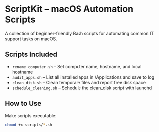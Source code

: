 # ScriptKit – macOS Automation Scripts

A collection of beginner-friendly Bash scripts for automating common IT support tasks on macOS.

## Scripts Included

- `rename_computer.sh` – Set computer name, hostname, and local hostname
- `audit_apps.sh` – List all installed apps in /Applications and save to log
- `clean_disk.sh` – Clean temporary files and report free disk space
- `schedule_cleaning.sh` – Schedule the clean_disk script with launchd

## How to Use

Make scripts executable:
```bash
chmod +x scripts/*.sh